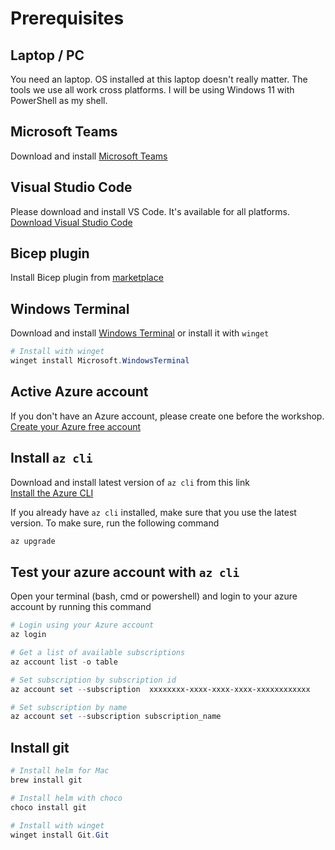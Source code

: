 # Prerequisites

## Laptop / PC

You need an laptop. OS installed at this laptop doesn't really matter. The tools we use all work cross platforms. I will be using Windows 11 with PowerShell as my shell.

## Microsoft Teams

Download and install [Microsoft Teams](https://products.office.com/en-US/microsoft-teams/group-chat-software)

## Visual Studio Code

Please download and install VS Code. It's available for all platforms.
[Download Visual Studio Code](https://code.visualstudio.com/download)

## Bicep plugin

Install Bicep plugin from [marketplace](https://marketplace.visualstudio.com/items?itemName=ms-azuretools.vscode-bicep) 
 
## Windows Terminal

Download and install [Windows Terminal](https://www.microsoft.com/en-us/p/windows-terminal/9n0dx20hk701?activetab=pivot:overviewtab&atc=true)
or install it with `winget` 

```powershell
# Install with winget
winget install Microsoft.WindowsTerminal
```

## Active Azure account

If you don't have an Azure account, please create one before the workshop.
[Create your Azure free account](https://azure.microsoft.com/en-us/free/?WT.mc_id=AZ-MVP-5003837)

## Install `az cli`

Download and install latest version of `az cli` from this link  
[Install the Azure CLI](https://docs.microsoft.com/en-us/cli/azure/install-azure-cli?view=azure-cli-latest&WT.mc_id=AZ-MVP-5003837)

If you already have `az cli` installed, make sure that you use the latest version. To make sure, run the following command

```powershell
az upgrade
```

## Test your azure account with `az cli`

Open your terminal (bash, cmd or powershell) and login to your azure account by running this command

```powershell
# Login using your Azure account
az login

# Get a list of available subscriptions
az account list -o table

# Set subscription by subscription id
az account set --subscription  xxxxxxxx-xxxx-xxxx-xxxx-xxxxxxxxxxxx

# Set subscription by name
az account set --subscription subscription_name
```

## Install git

```powershell
# Install helm for Mac
brew install git

# Install helm with choco
choco install git

# Install with winget
winget install Git.Git
```